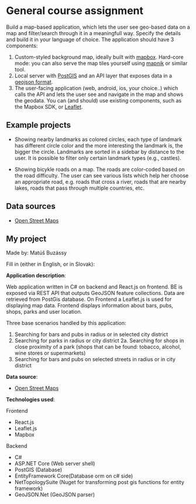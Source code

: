 # General course assignment

Build a map-based application, which lets the user see geo-based data on a map and filter/search through it in a meaningfull way. Specify the details and build it in your language of choice. The application should have 3 components:

1. Custom-styled background map, ideally built with [mapbox](http://mapbox.com). Hard-core mode: you can also serve the map tiles yourself using [mapnik](http://mapnik.org/) or similar tool.
2. Local server with [PostGIS](http://postgis.net/) and an API layer that exposes data in a [geojson format](http://geojson.org/).
3. The user-facing application (web, android, ios, your choice..) which calls the API and lets the user see and navigate in the map and shows the geodata. You can (and should) use existing components, such as the Mapbox SDK, or [Leaflet](http://leafletjs.com/).

## Example projects

- Showing nearby landmarks as colored circles, each type of landmark has different circle color and the more interesting the landmark is, the bigger the circle. Landmarks are sorted in a sidebar by distance to the user. It is possible to filter only certain landmark types (e.g., castles).

- Showing bicykle roads on a map. The roads are color-coded based on the road difficulty. The user can see various lists which help her choose an appropriate road, e.g. roads that cross a river, roads that are nearby lakes, roads that pass through multiple countries, etc.

## Data sources

- [Open Street Maps](https://www.openstreetmap.org/)

## My project

Made by: Matúš Buzássy

Fill in (either in English, or in Slovak):

**Application description**: 

Web application written in C# on backend and React.js on frontend. BE is exposed via REST API that outputs GeoJSON feature collections. Data are retrieved from PostGis database. On Frontend a Leaflet.js is used for displaying map data. Frontend displays information about bars, pubs, shops, parks and user location. 

Three base scenarios handled by this application:
1. Searching for bars and pubs in radius or in selected city district
2. Searching for parks in radius or city district
	2a. Searching for shops in close proximity of a park (shops that can be found: tobacco, alcohol, wine stores or supermarkets)
3. Searching for bars and pubs on selected streets in radius or in city district

**Data source**: 

- [Open Street Maps](https://www.openstreetmap.org/)

**Technologies used**: 

Frontend
- React.js
- Leaflet.js
- Mapbox

Backend
- C# 
- ASP.NET Core (Web server shell)
- PostGIS (Database)
- EntityFramework Core(Database orm on c# side)
- NetTopologySuite (Nuget for transforming post gis functions for entity framework)
- GeoJSON.Net (GeoJSON parser)





